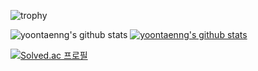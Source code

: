 <!---
yoontaenng/yoontaenng is a ✨ special ✨ repository because its `README.md` (this file) appears on your GitHub profile.
You can click the Preview link to take a look at your changes.
--->
![trophy](https://github-profile-trophy.vercel.app/?username=yoontaenng)

![yoontaenng's github stats](https://github-readme-stats.vercel.app/api?username=yoontaenng&show_icons=true)
[![yoontaenng's github stats](https://github-readme-stats.vercel.app/api/top-langs/?username=yoontaenng&show_icons=true&hide_border=true&title_color=004386&icon_color=004386&layout=compact)](https://github.com/yoontaenng)

[![Solved.ac 프로필](http://mazassumnida.wtf/api/v2/generate_badge?boj=taezzang0608)](https://solved.ac/taezzang0608)
